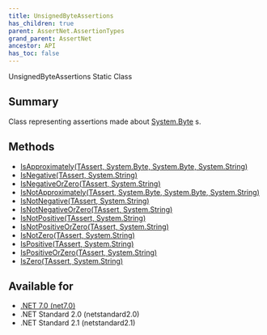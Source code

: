 ```yaml
---
title: UnsignedByteAssertions
has_children: true
parent: AssertNet.AssertionTypes
grand_parent: AssertNet
ancestor: API
has_toc: false
---
```

UnsignedByteAssertions Static Class

## Summary
Class representing assertions made about [System.Byte](https://learn.microsoft.com/en-us/dotnet/api/system.byte) s.

## Methods
- [IsApproximately<TAssert>(TAssert, System.Byte, System.Byte, System.String)](m_assertnet_assertiontypes_unsignedbyteassertions_isapproximately__1___0_system_byte_system_byte_system_string_.md)
- [IsNegative<TAssert>(TAssert, System.String)](m_assertnet_assertiontypes_unsignedbyteassertions_isnegative__1___0_system_string_.md)
- [IsNegativeOrZero<TAssert>(TAssert, System.String)](m_assertnet_assertiontypes_unsignedbyteassertions_isnegativeorzero__1___0_system_string_.md)
- [IsNotApproximately<TAssert>(TAssert, System.Byte, System.Byte, System.String)](m_assertnet_assertiontypes_unsignedbyteassertions_isnotapproximately__1___0_system_byte_system_byte_system_string_.md)
- [IsNotNegative<TAssert>(TAssert, System.String)](m_assertnet_assertiontypes_unsignedbyteassertions_isnotnegative__1___0_system_string_.md)
- [IsNotNegativeOrZero<TAssert>(TAssert, System.String)](m_assertnet_assertiontypes_unsignedbyteassertions_isnotnegativeorzero__1___0_system_string_.md)
- [IsNotPositive<TAssert>(TAssert, System.String)](m_assertnet_assertiontypes_unsignedbyteassertions_isnotpositive__1___0_system_string_.md)
- [IsNotPositiveOrZero<TAssert>(TAssert, System.String)](m_assertnet_assertiontypes_unsignedbyteassertions_isnotpositiveorzero__1___0_system_string_.md)
- [IsNotZero<TAssert>(TAssert, System.String)](m_assertnet_assertiontypes_unsignedbyteassertions_isnotzero__1___0_system_string_.md)
- [IsPositive<TAssert>(TAssert, System.String)](m_assertnet_assertiontypes_unsignedbyteassertions_ispositive__1___0_system_string_.md)
- [IsPositiveOrZero<TAssert>(TAssert, System.String)](m_assertnet_assertiontypes_unsignedbyteassertions_ispositiveorzero__1___0_system_string_.md)
- [IsZero<TAssert>(TAssert, System.String)](m_assertnet_assertiontypes_unsignedbyteassertions_iszero__1___0_system_string_.md)

## Available for
- [.NET 7.0 (net7.0)](https://versionsof.net/core/7.0/)
- .NET Standard 2.0 (netstandard2.0)
- .NET Standard 2.1 (netstandard2.1)
